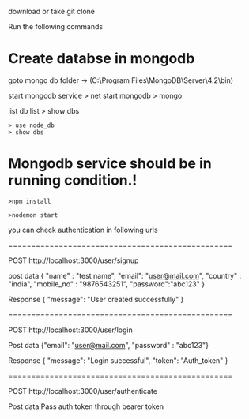 download or take git clone

Run the following commands

Create databse in mongodb
==========================

goto mongo db folder -> (C:\Program Files\MongoDB\Server\4.2\bin)

start mongodb service
	> net start mongodb
	> mongo
	
list db list
	> show dbs
	
	> use node_db
	> show dbs
	
Mongodb service should be in running condition.!
===============================================


	>npm install

	>nodemon start 

you can check authentication in following urls

=================================================

POST http://localhost:3000/user/signup

post data { "name" : "test name", "email": "user@mail.com", "country" : "india", "mobile_no" : "9876543251", "password":"abc123" }

Response { "message": "User created successfully" }

=================================================

POST http://localhost:3000/user/login

Post data {"email": "user@mail.com", "password" : "abc123"}

Response { "message": "Login successful", "token": "Auth_token" }

=================================================

POST http://localhost:3000/user/authenticate

Post data Pass auth token through bearer token